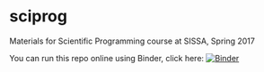 # sciprog
Materials for Scientific Programming course at SISSA, Spring 2017

You can run this repo online using Binder, click here: [![Binder](https://mybinder.org/badge.svg)](https://mybinder.org/v2/gh/antopolskiy/sciprog/tree/master/master)

